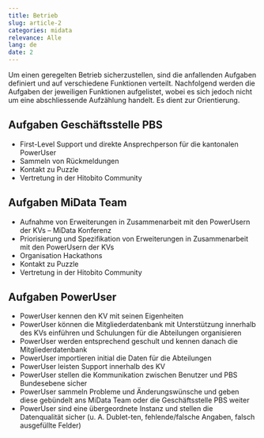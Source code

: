 ```yaml
---
title: Betrieb
slug: article-2
categories: midata
relevance: Alle
lang: de
date: 2
---
```


Um einen geregelten Betrieb sicherzustellen, sind die anfallenden Aufgaben definiert und auf verschiedene Funktionen verteilt. Nachfolgend werden die Aufgaben der jeweiligen Funktionen aufgelistet, wobei es sich jedoch nicht um eine abschliessende Aufzählung handelt. Es dient zur Orientierung. 

## Aufgaben Geschäftsstelle PBS

* First-Level Support und direkte Ansprechperson für die kantonalen PowerUser 
*	Sammeln von Rückmeldungen 
*	Kontakt zu Puzzle 
*	Vertretung in der Hitobito Community 

## Aufgaben MiData Team

* Aufnahme von Erweiterungen in Zusammenarbeit mit den PowerUsern der KVs – MiData Konferenz
*	Priorisierung und Spezifikation von Erweiterungen in Zusammenarbeit mit den PowerUsern der KVs
*	Organisation Hackathons 
*	Kontakt zu Puzzle
*	Vertretung in der Hitobito Community 

## Aufgaben PowerUser
* PowerUser kennen den KV mit seinen Eigenheiten 
* PowerUser können die Mitgliederdatenbank mit Unterstützung innerhalb des KVs einführen und Schulungen für die Abteilungen organisieren 
*	PowerUser werden entsprechend geschult und kennen danach die Mitgliederdatenbank
*	PowerUser importieren initial die Daten für die Abteilungen 
*	PowerUser leisten Support innerhalb des KV 
*	PowerUser stellen die Kommunikation zwischen Benutzer und PBS Bundesebene sicher 
*	PowerUser sammeln Probleme und Änderungswünsche und geben diese gebündelt ans MiData Team oder die Geschäftsstelle PBS  weiter 
*	PowerUser sind eine übergeordnete Instanz und stellen die Datenqualität sicher (u. A. Dublet-ten, fehlende/falsche Angaben, falsch ausgefüllte Felder) 
